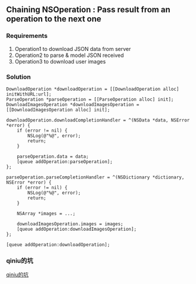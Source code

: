 ## Chaining **NSOperation** : Pass result from an operation to the next one

### Requirements

1. Operation1 to download JSON data from server
2. Operation2 to parse & model JSON received
3. Operation3 to download user images


### Solution

    DownloadOperation *downloadOperation = [[DownloadOperation alloc] initWithURL:url];
    ParseOperation *parseOperation = [[ParseOperation alloc] init];
    DownloadImagesOperation *downloadImagesOperation = [[DownloadImagesOperation alloc] init];
    
    downloadOperation.downloadCompletionHandler = ^(NSData *data, NSError *error) {
        if (error != nil) {
            NSLog(@"%@", error);
            return;
        }
    
        parseOperation.data = data;
        [queue addOperation:parseOperation];
    };
    
    parseOperation.parseCompletionHandler = ^(NSDictionary *dictionary, NSError *error) {
        if (error != nil) {
            NSLog(@"%@", error);
            return;
        }
    
        NSArray *images = ...;
    
        downloadImagesOperation.images = images;
        [queue addOperation:downloadImagesOperation];
    };
    
    [queue addOperation:downloadOperation];
    

### qiniu的坑

[qiniu的坑](http://www.pchou.info/index.html)